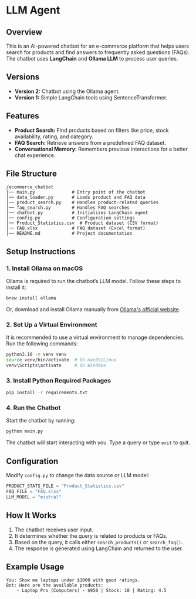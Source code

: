 # LLM Agent

## Overview
This is an AI-powered chatbot for an e-commerce platform that helps users search for products and find answers to frequently asked questions (FAQs). The chatbot uses **LangChain** and **Ollama LLM** to process user queries.

## Versions

- **Version 2:** Chatbot using the Ollama agent.
- **Version 1:** Simple LangChain tools using SentenceTransformer.


## Features
- **Product Search:** Find products based on filters like price, stock availability, rating, and category.
- **FAQ Search:** Retrieve answers from a predefined FAQ dataset.
- **Conversational Memory:** Remembers previous interactions for a better chat experience.

## File Structure
```
/ecommerce_chatbot
│── main.py              # Entry point of the chatbot
│── data_loader.py       # Loads product and FAQ data
│── product_search.py    # Handles product-related queries
│── faq_search.py        # Handles FAQ searches
│── chatbot.py           # Initializes LangChain agent
│── config.py            # Configuration settings
│── Product_Statistics.csv  # Product dataset (CSV format)
│── FAQ.xlsx             # FAQ dataset (Excel format)
│── README.md            # Project documentation
```

## Setup Instructions
### 1. Install Ollama on macOS
Ollama is required to run the chatbot’s LLM model. Follow these steps to install it:
```sh
brew install ollama
```
Or, download and install Ollama manually from [Ollama's official website](https://ollama.ai/).

### 2. Set Up a Virtual Environment
It is recommended to use a virtual environment to manage dependencies. Run the following commands:
```sh
python3.10 -m venv venv
source venv/bin/activate  # On macOS/Linux
venv\Scripts\activate     # On Windows
```

### 3. Install Python Required Packages
```sh
pip install -r requirements.txt
```

### 4. Run the Chatbot
Start the chatbot by running:
```sh
python main.py
```
The chatbot will start interacting with you. Type a query or type `exit` to quit.

## Configuration
Modify `config.py` to change the data source or LLM model:
```python
PRODUCT_STATS_FILE = "Product_Statistics.csv"
FAQ_FILE = "FAQ.xlsx"
LLM_MODEL = "mistral" 
```

## How It Works
1. The chatbot receives user input.
2. It determines whether the query is related to products or FAQs.
3. Based on the query, it calls either `search_products()` or `search_faq()`.
4. The response is generated using LangChain and returned to the user.

## Example Usage
```
You: Show me laptops under $1000 with good ratings.
Bot: Here are the available products:
    - Laptop Pro (Computers) - $950 | Stock: 10 | Rating: 4.5
```

